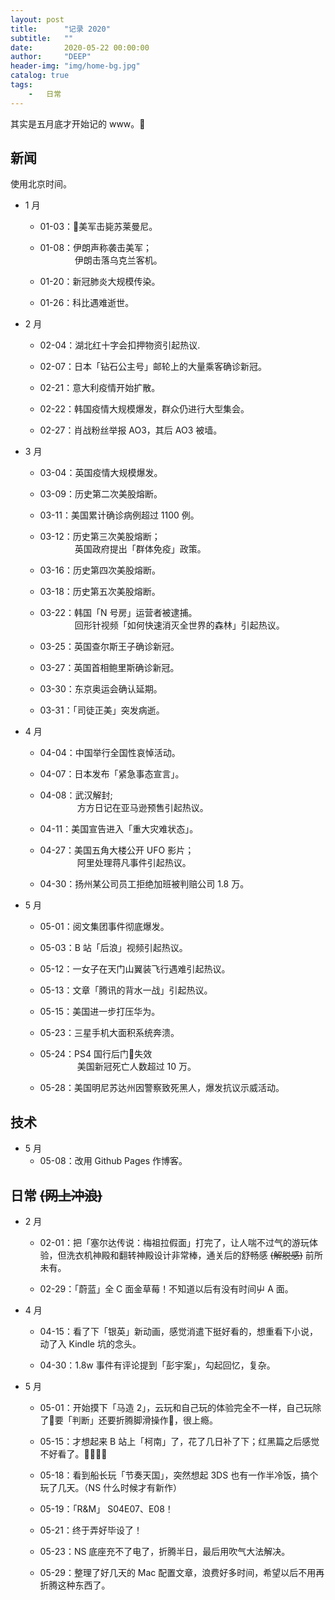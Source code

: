 ```yaml
---
layout: post
title:      "记录 2020"
subtitle:   ""
date:       2020-05-22 00:00:00
author:     "DEEP"
header-img: "img/home-bg.jpg"
catalog: true
tags:
    -   日常
---
```


其实是五月底才开始记的 www。

## 新闻

使用北京时间。

- 1 月
  - 01-03：美军击毙苏莱曼尼。

  - 01-08：伊朗声称袭击美军；
        <br>&nbsp;&nbsp;&nbsp;&nbsp;&nbsp;&nbsp;&nbsp;&nbsp;&nbsp;&nbsp;&nbsp;&nbsp;&nbsp;
        伊朗击落乌克兰客机。
  - 01-20：新冠肺炎大规模传染。
  - 01-26：科比遇难逝世。

- 2 月

  - 02-04：湖北红十字会扣押物资引起热议.

  - 02-07：日本「钻石公主号」邮轮上的大量乘客确诊新冠。
  - 02-21：意大利疫情开始扩散。
  - 02-22：韩国疫情大规模爆发，群众仍进行大型集会。
  - 02-27：肖战粉丝举报 AO3，其后 AO3 被墙。

- 3 月

  - 03-04：英国疫情大规模爆发。

  - 03-09：历史第二次美股熔断。
  - 03-11：美国累计确诊病例超过 1100 例。
  - 03-12：历史第三次美股熔断；
        <br>&nbsp;&nbsp;&nbsp;&nbsp;&nbsp;&nbsp;&nbsp;&nbsp;&nbsp;&nbsp;&nbsp;&nbsp;&nbsp;
        英国政府提出「群体免疫」政策。
  - 03-16：历史第四次美股熔断。
  - 03-18：历史第五次美股熔断。
  - 03-22：韩国「N 号房」运营者被逮捕。
        <br>&nbsp;&nbsp;&nbsp;&nbsp;&nbsp;&nbsp;&nbsp;&nbsp;&nbsp;&nbsp;&nbsp;&nbsp;&nbsp;
        回形针视频「如何快速消灭全世界的森林」引起热议。
  - 03-25：英国查尔斯王子确诊新冠。
  - 03-27：英国首相鲍里斯确诊新冠。
  - 03-30：东京奥运会确认延期。
  - 03-31：「司徒正美」突发病逝。

- 4 月

  - 04-04：中国举行全国性哀悼活动。

  - 04-07：日本发布「紧急事态宣言」。
  - 04-08：武汉解封;
        <br>&nbsp;&nbsp;&nbsp;&nbsp;&nbsp;&nbsp;&nbsp;&nbsp;&nbsp;&nbsp;&nbsp;&nbsp;&nbsp;&nbsp;
        方方日记在亚马逊预售引起热议。
  - 04-11：美国宣告进入「重大灾难状态」。
  - 04-27：美国五角大楼公开 UFO 影片；
        <br>&nbsp;&nbsp;&nbsp;&nbsp;&nbsp;&nbsp;&nbsp;&nbsp;&nbsp;&nbsp;&nbsp;&nbsp;&nbsp;&nbsp;
        阿里处理蒋凡事件引起热议。
  - 04-30：扬州某公司员工拒绝加班被判赔公司 1.8 万。

- 5 月

  - 05-01：阅文集团事件彻底爆发。

  - 05-03：B 站「后浪」视频引起热议。
  - 05-12：一女子在天门山翼装飞行遇难引起热议。
  - 05-13：文章「腾讯的背水一战」引起热议。
  - 05-15：美国进一步打压华为。
  - 05-23：三星手机大面积系统奔溃。
  - 05-24：PS4 国行后门失效
        <br>&nbsp;&nbsp;&nbsp;&nbsp;&nbsp;&nbsp;&nbsp;&nbsp;&nbsp;&nbsp;&nbsp;&nbsp;&nbsp;&nbsp;
        美国新冠死亡人数超过 10 万。
  - 05-28：美国明尼苏达州因警察致死黑人，爆发抗议示威活动。

## 技术

- 5 月
  - 05-08：改用 Github Pages 作博客。

## 日常 ~~(网上冲浪)~~

- 2 月

  - 02-01：把「塞尔达传说：梅祖拉假面」打完了，让人喘不过气的游玩体验，但洗衣机神殿和翻转神殿设计非常棒，通关后的舒畅感 ~~(解脱感)~~ 前所未有。

  - 02-29：「蔚蓝」全 C 面金草莓！不知道以后有没有时间屮 A 面。

- 4 月

  - 04-15：看了下「银英」新动画，感觉消遣下挺好看的，想重看下小说，动了入 Kindle 坑的念头。

  - 04-30：1.8w 事件有评论提到「彭宇案」，勾起回忆，复杂。

- 5 月

  - 05-01：开始摸下「马造 2」，云玩和自己玩的体验完全不一样，自己玩除了要「判断」还要折腾脚滑操作，很上瘾。
  
  - 05-15：才想起来 B 站上「柯南」了，花了几日补了下；红黑篇之后感觉不好看了。
  - 05-18：看到船长玩「节奏天国」，突然想起 3DS 也有一作半冷饭，搞个玩了几天。（NS 什么时候才有新作）
  - 05-19：「R&M」 S04E07、E08！
  - 05-21：终于弄好毕设了！
  - 05-23：NS 底座充不了电了，折腾半日，最后用吹气大法解决。
  - 05-29：整理了好几天的 Mac 配置文章，浪费好多时间，希望以后不用再折腾这种东西了。

